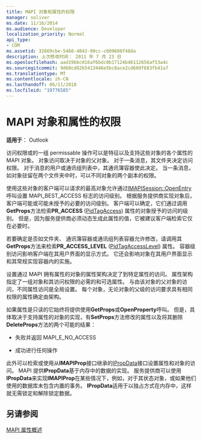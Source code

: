 ```yaml
---
title: MAPI 对象和属性的权限
manager: soliver
ms.date: 11/16/2014
ms.audience: Developer
localization_priority: Normal
api_type:
- COM
ms.assetid: 32669cbe-5460-4043-99cc-c609608f48da
description: 上次修改时间： 2011 年 7 月 23 日
ms.openlocfilehash: aad19bbc016af6bdc0b17124b46112656af53a4c
ms.sourcegitcommit: 9d60cd82b5413446e5bc8ace2cd689f683fb41a7
ms.translationtype: MT
ms.contentlocale: zh-CN
ms.lasthandoff: 06/11/2018
ms.locfileid: "19776585"
---
```

# <a name="permissions-for-mapi-objects-and-properties"></a>MAPI 对象和属性的权限

  
  
**适用于**： Outlook 
  
访问权限或的一组 permissable 操作可以是特征以及支持这些对象的各个属性的 MAPI 对象。 对象访问取决于对象的父对象。 对于一条消息，其文件夹决定访问权限。 对于消息的用户或通讯组列表中，其通讯簿容器使此决定。 当一条消息，如对象驻留在两个文件夹中时，可以不同对象的两个副本的权限。 
  
使用这些对象的客户端可以请求的最高对象允许通过[IMAPISession::OpenEntry](imapisession-openentry.md)呼叫设置 MAPI_BEST_ACCESS 标志的访问级别。 根据服务提供商实现对象后，客户端可能或可能未授予的必要的访问级别。 客户端可以确定，它们通过调用**GetProps**方法检索**PR_ACCESS** ([PidTagAccess](pidtagaccess-canonical-property.md)) 属性的对象授予的访问的级别。 但是，因为服务提供商必须动态生成此属性的值，它被建议客户端检索它仅在必要时。 
  
若要确定是否如文件夹、 通讯簿容器或通讯组列表容器允许修改，请调用其**GetProps**方法来检索**PR_ACCESS_LEVEL** ([PidTagAccessLevel](pidtagaccesslevel-canonical-property.md)) 属性。 容器级别访问影响客户端在其用户界面的显示方式。 它还会影响对象在其用户界面显示和其常规实现容器内的实施。 
  
设置通过 MAPI 拥有属性的对象的属性架构决定了到特定属性的访问。 属性架构指定了一组对象和其访问权限的必需的和可选属性。 与由该对象的父对象的访问，不同属性访问是全局设置。 每个对象，无论对象的父级的访问要求具有相同权限的属性确定由架构。
  
如果属性是只读的它始终将提供使用**GetProps**或**OpenProperty**呼叫。 但是，具体取决于支持属性的对象的实现，有**SetProps**方法修改的属性以及将其删除**DeleteProps**方法的两个可能的结果： 
  
- 失败并返回 MAPI_E_NO_ACCESS
    
- 成功进行任何操作
    
此外可以检索或使用从**IMAPIProp**接口继承的[IPropData](ipropdataimapiprop.md)接口设置属性和对象的访问。 MAPI 提供**IPropData**基于内存中的数据的实现。 服务提供商可以使用**IPropData**来实现**IMAPIProp**在某些情况下，例如，对于其状态对象，或如果他们使用的数据库未包含内置的事务。 **IPropData**适用于以独占方式在内存中，这样就无需锁定和解除锁定数据。 
  
## <a name="see-also"></a>另请参阅



[MAPI 属性概述](mapi-property-overview.md)

